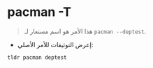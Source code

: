 # pacman -T

> هذا الأمر هو اسم مستعار لـ `pacman --deptest`.

- إعرض التوثيقات للأمر الأصلي:

`tldr pacman deptest`
